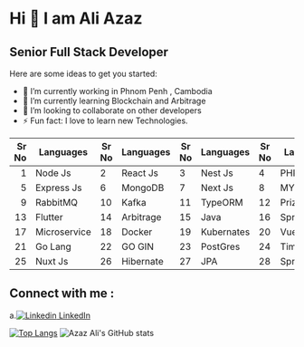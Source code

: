 # Hi 👋 I am Ali Azaz

## Senior Full Stack Developer

Here are some ideas to get you started:

- 🔭 I’m currently working in Phnom Penh , Cambodia
- 🌱 I’m currently learning Blockchain and Arbitrage
- 👯 I’m looking to collaborate on other developers
- ⚡ Fun fact: I love to learn new Technologies.

| Sr No| Languages     | Sr No| Languages     | Sr No| Languages     | Sr No| Languages     |             
|-----:|---------------|------|---------------|------|---------------|------|---------------|
|     1| Node Js       |     2| React Js      |     3| Nest Js       |     4| PHP Laravel   |
|     5| Express Js    |     6| MongoDB       |     7| Next Js       |     8| MYSQL         |
|     9| RabbitMQ      |    10| Kafka         |    11| TypeORM       |    12| Prizma        |
|    13| Flutter       |    14| Arbitrage     |    15| Java          |    16| Spring Boot   |
|    17| Microservice  |    18| Docker        |    19| Kubernates    |    20| VueJs         |
|    21| Go Lang       |    22| GO GIN        |    23| PostGres      |    24| TimescaleDB   |
|    25| Nuxt Js       |    26| Hibernate     |    27| JPA           |    28| Spring Cloud  |

 
## Connect with me : 
a.[![Linkedin](https://i.stack.imgur.com/gVE0j.png) LinkedIn]([https://www.linkedin.com/](https://www.linkedin.com/in/azaz-a-79bb78102/))
 
[![Top Langs](https://github-readme-stats.vercel.app/api/top-langs/?username=azazali186&layout=donut)](https://github.com/azazali186/github-readme-stats) ![Azaz Ali's GitHub stats](https://github-readme-stats.vercel.app/api?username=azazali186&theme=light&show_icons=true)




